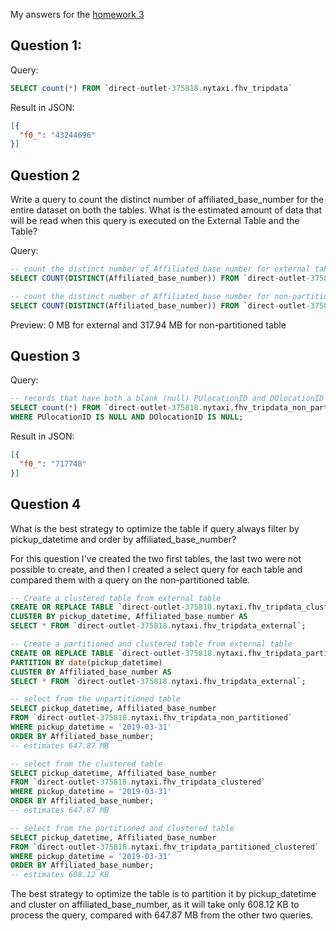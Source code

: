 My answers for the [homework 3](https://github.com/DataTalksClub/data-engineering-zoomcamp/blob/main/cohorts/2023/week_3_data_warehouse/homework.md) 

## Question 1:

Query:
```sql
SELECT count(*) FROM `direct-outlet-375818.nytaxi.fhv_tripdata`
```

Result in JSON: 
```json
[{
  "f0_": "43244696"
}]
```

## Question 2

Write a query to count the distinct number of affiliated_base_number for the entire dataset on both the tables.
What is the estimated amount of data that will be read when this query is executed on the External Table and the Table?

Query:
```sql
-- count the distinct number of Affiliated_base_number for external table
SELECT COUNT(DISTINCT(Affiliated_base_number)) FROM `direct-outlet-375818.nytaxi.fhv_tripdata_external`;

-- count the distinct number of Affiliated_base_number for non-partitioned table
SELECT COUNT(DISTINCT(Affiliated_base_number)) FROM `direct-outlet-375818.nytaxi.fhv_tripdata_non_partitioned`;
```

Preview: 0 MB for external and 317.94 MB for non-partitioned table

## Question 3

Query:
```sql
-- records that have both a blank (null) PUlocationID and DOlocationID in the entire dataset
SELECT count(*) FROM `direct-outlet-375818.nytaxi.fhv_tripdata_non_partitioned`
WHERE PUlocationID IS NULL AND DOlocationID IS NULL;
```

Result in JSON:
```json
[{
  "f0_": "717748"
}]
```

## Question 4

What is the best strategy to optimize the table if query always filter by pickup_datetime and order by affiliated_base_number?

For this question I've created the two first tables, the last two were not possible to create, and then I created a select query for each table and compared them with a query on the non-partitioned table.

```sql
-- Create a clustered table from external table
CREATE OR REPLACE TABLE `direct-outlet-375818.nytaxi.fhv_tripdata_clustered`
CLUSTER BY pickup_datetime, Affiliated_base_number AS
SELECT * FROM `direct-outlet-375818.nytaxi.fhv_tripdata_external`;

-- Create a partitioned and clustered table from external table
CREATE OR REPLACE TABLE `direct-outlet-375818.nytaxi.fhv_tripdata_partitioned_clustered`
PARTITION BY date(pickup_datetime)
CLUSTER BY Affiliated_base_number AS
SELECT * FROM `direct-outlet-375818.nytaxi.fhv_tripdata_external`;

-- select from the unpartitioned table
SELECT pickup_datetime, Affiliated_base_number
FROM `direct-outlet-375818.nytaxi.fhv_tripdata_non_partitioned`
WHERE pickup_datetime = '2019-03-31'
ORDER BY Affiliated_base_number;
-- estimates 647.87 MB

-- select from the clustered table
SELECT pickup_datetime, Affiliated_base_number
FROM `direct-outlet-375818.nytaxi.fhv_tripdata_clustered`
WHERE pickup_datetime = '2019-03-31'
ORDER BY Affiliated_base_number;
-- estimates 647.87 MB

-- select from the partitioned and clustered table
SELECT pickup_datetime, Affiliated_base_number
FROM `direct-outlet-375818.nytaxi.fhv_tripdata_partitioned_clustered`
WHERE pickup_datetime = '2019-03-31'
ORDER BY Affiliated_base_number;
-- estimates 608.12 KB
```

The best strategy to optimize the table is to partition it by pickup_datetime and cluster on affiliated_base_number, as it will take only 608.12 KB to process the query, compared with 647.87 MB from the other two queries.

